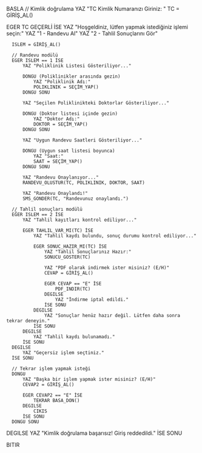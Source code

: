 BASLA
  // Kimlik doğrulama
  YAZ "TC Kimlik Numaranızı Giriniz: "
  TC = GİRİŞ_AL()

  EGER TC GEÇERLİ İSE
      YAZ "Hoşgeldiniz, lütfen yapmak istediğiniz işlemi seçin:"
      YAZ "1 - Randevu Al"
      YAZ "2 - Tahlil Sonuçlarını Gör"

      ISLEM = GİRİŞ_AL()

      // Randevu modülü
      EGER ISLEM == 1 İSE
          YAZ "Poliklinik Listesi Gösteriliyor..."
          
          DONGU (Poliklinikler arasında gezin)
              YAZ "Poliklinik Adı:"
              POLIKLINIK = SEÇİM_YAP()
          DONGU SONU
          
          YAZ "Seçilen Poliklinikteki Doktorlar Gösteriliyor..."
          
          DONGU (Doktor listesi içinde gezin)
              YAZ "Doktor Adı:"
              DOKTOR = SEÇİM_YAP()
          DONGU SONU
          
          YAZ "Uygun Randevu Saatleri Gösteriliyor..."
          
          DONGU (Uygun saat listesi boyunca)
              YAZ "Saat:"
              SAAT = SEÇİM_YAP()
          DONGU SONU

          YAZ "Randevu Onaylanıyor..."
          RANDEVU_OLUSTUR(TC, POLIKLINIK, DOKTOR, SAAT)

          YAZ "Randevu Onaylandı!"
          SMS_GONDER(TC, "Randevunuz onaylandı.")

      // Tahlil sonuçları modülü
      EĞER ISLEM == 2 İSE
          YAZ "Tahlil kayıtları kontrol ediliyor..."

          EGER TAHLIL_VAR_MI(TC) İSE
              YAZ "Tahlil kaydı bulundu, sonuç durumu kontrol ediliyor..."

              EGER SONUC_HAZIR_MI(TC) İSE
                  YAZ "Tahlil Sonuçlarınız Hazır:"
                  SONUCU_GOSTER(TC)

                  YAZ "PDF olarak indirmek ister misiniz? (E/H)"
                  CEVAP = GİRİŞ_AL()
                  
                  EGER CEVAP == "E" İSE
                      PDF_INDIR(TC)
                  DEGILSE
                      YAZ "İndirme iptal edildi."
                  İSE SONU
              DEGILSE
                  YAZ "Sonuçlar henüz hazır değil. Lütfen daha sonra tekrar deneyin."
              İSE SONU
          DEGILSE
              YAZ "Tahlil kaydı bulunamadı."
          İSE SONU
      DEGILSE
          YAZ "Geçersiz işlem seçtiniz."
      İSE SONU

      // Tekrar işlem yapmak isteği
      DONGU
          YAZ "Başka bir işlem yapmak ister misiniz? (E/H)"
          CEVAP2 = GİRİŞ_AL()
          
          EGER CEVAP2 == "E" İSE
              TEKRAR BASA_DON()
          DEGILSE
              CIKIS
          İSE SONU
      DONGU SONU
  DEGILSE
      YAZ "Kimlik doğrulama başarısız! Giriş reddedildi."
  İSE SONU

BITIR
